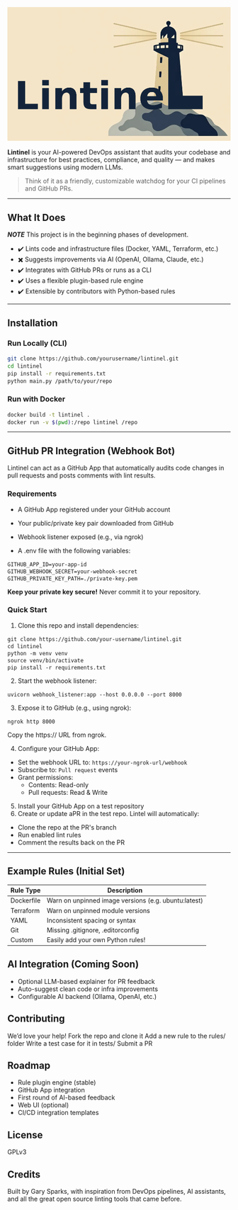 ![Lintinel Logo](./images/lintinel.png)

**Lintinel** is your AI-powered DevOps assistant that audits your codebase and infrastructure for best practices, compliance, and quality — and makes smart suggestions using modern LLMs.

> Think of it as a friendly, customizable watchdog for your CI pipelines and GitHub PRs.

---

## What It Does

***NOTE*** This project is in the beginning phases of development.

- ✔️ Lints code and infrastructure files (Docker, YAML, Terraform, etc.)
- ✖️ Suggests improvements via AI (OpenAI, Ollama, Claude, etc.)
- ✔️ Integrates with GitHub PRs or runs as a CLI
- ✔️ Uses a flexible plugin-based rule engine
- ✔️ Extensible by contributors with Python-based rules

---

## Installation

### Run Locally (CLI)

```bash
git clone https://github.com/yourusername/lintinel.git
cd lintinel
pip install -r requirements.txt
python main.py /path/to/your/repo
```

### Run with Docker

```bash
docker build -t lintinel .
docker run -v $(pwd):/repo lintinel /repo
```

--- 
## GitHub PR Integration (Webhook Bot)

Lintinel can act as a GitHub App that automatically audits code changes in pull requests and posts comments with lint results.

### Requirements
- A GitHub App registered under your GitHub account

- Your public/private key pair downloaded from GitHub

- Webhook listener exposed (e.g., via ngrok)

- A .env file with the following variables:
```
GITHUB_APP_ID=your-app-id
GITHUB_WEBHOOK_SECRET=your-webhook-secret
GITHUB_PRIVATE_KEY_PATH=./private-key.pem
```

**Keep your private key secure!**
Never commit it to your repository.

### Quick Start
1. Clone this repo and install dependencies:
```
git clone https://github.com/your-username/lintinel.git
cd lintinel
python -m venv venv
source venv/bin/activate
pip install -r requirements.txt
```

2. Start the webhook listener:
```
uvicorn webhook_listener:app --host 0.0.0.0 --port 8000
```

3. Expose it to GitHub (e.g., using ngrok):
```
ngrok http 8000
```
Copy the https:// URL from ngrok.

4. Configure your GitHub App:
- Set the webhook URL to: `https://your-ngrok-url/webhook`
- Subscribe to: `Pull request` events
- Grant permissions:
  - Contents: Read-only
  - Pull requests: Read & Write

5. Install your GitHub App on a test repository
6. Create or update aPR in the test repo.
Lintel will automatically:
  - Clone the repo at the PR's branch
  - Run enabled lint rules
  - Comment the results back on the PR

---
## Example Rules (Initial Set)
| Rule Type	| Description |
|-----------|-------------|
|Dockerfile	| Warn on unpinned image versions (e.g. ubuntu:latest) |
|Terraform	| Warn on unpinned module versions |
|YAML	    | Inconsistent spacing or syntax |
|Git	    | Missing .gitignore, .editorconfig |
|Custom	    | Easily add your own Python rules! |

## AI Integration (Coming Soon)
- Optional LLM-based explainer for PR feedback
- Auto-suggest clean code or infra improvements
- Configurable AI backend (Ollama, OpenAI, etc.)

## Contributing
We’d love your help!
Fork the repo and clone it
Add a new rule to the rules/ folder
Write a test case for it in tests/
Submit a PR

## Roadmap
- Rule plugin engine (stable)
- GitHub App integration
- First round of AI-based feedback
- Web UI (optional)
- CI/CD integration templates

## License
GPLv3

## Credits
Built by Gary Sparks, with inspiration from DevOps pipelines, AI assistants, and all the great open source linting tools that came before.

